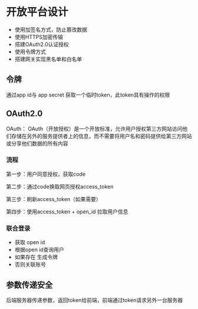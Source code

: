 # 开放平台设计

- 使用加签名方式，防止篡改数据
- 使用HTTPS加密传输
- 搭建OAuth2.0认证授权
- 使用令牌方式
- 搭建网关实现黑名单和白名单

## 令牌

通过app id与 app secret 获取一个临时token，此token具有操作的权限

## OAuth2.0

OAuth： OAuth（开放授权）是一个开放标准，允许用户授权第三方网站访问他们存储在另外的服务提供者上的信息，而不需要将用户名和密码提供给第三方网站或分享他们数据的所有内容

### 流程

第一步：用户同意授权，获取code

第二步：通过code换取网页授权access_token

第三步：刷新access_token（如果需要）

第四步：使用access_token + open_id 拉取用户信息

### 联合登录

- 获取 open id
- 根据open id查询用户
- 如果存在 生成令牌
- 否则关联账号

## 参数传递安全

后端服务器传递参数，返回token给前端，前端通过token请求另外一台服务器